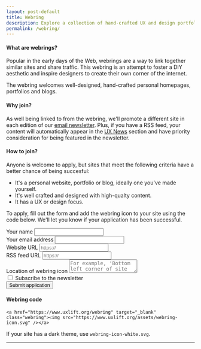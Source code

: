 ```yaml
---
layout: post-default
title: Webring
description: Explore a collection of hand-crafted UX and design portfolios, blogs and personal sites.
permalink: /webring/
---
```


#### What are webrings?

Popular in the early days of the Web, webrings are a way to link together similar sites and share traffic. This webring is an attempt to foster a DIY aesthetic and inspire designers to create their own corner of the internet. 

The webring welcomes well-designed, hand-crafted personal homepages, portfolios and blogs.

#### Why join?

As well being linked to from the webring, we'll promote a different site in each edition of our [email newsletter](htpps://www.uxlift.substack.com). Plus, if you have a RSS feed, your content will automatically appear in the [UX News](/news) section and have priority consideration for being featured in the newsletter. 

#### How to join?

Anyone is welcome to apply, but sites that meet the following criteria have a better chance of being succesful:

* It's a personal website, portfolio or blog, ideally one you've made yourself.
* It's well crafted and designed with high-qualty content. 
* It has a UX or design focus.

To apply, fill out the form and add the webring icon to your site using the code below. We'll let you know if your application has been successful. 

<form name="webring-application" method="POST" data-netlify="true" class="mb-5">
	<div class="form-group">
    <label>Your name</label> 
    <input type="text" class="form-control" name="name" required />   
   </div>
<div class="form-group">
    <label>Your email address</label> 
    <input type="email" class="form-control" name="email" required />
</div>
<div class="form-group">
    <label>Website URL</label> 
    <input type="url" class="form-control" name="url" placeholder="https://" required />  
</div>
<div class="form-group">
    <label>RSS feed URL</label> 
    <input type="url" class="form-control" name="feed" placeholder="https://" />  
</div>
<div class="form-group">
    <label>Location of webring icon</label> 
	<textarea name="location" class="form-control" placeholder="For example, 'Bottom left corner of site footer'" required></textarea>
</div>
<div class="form-group">
<div class="form-check">
  <input class="form-check-input" type="checkbox" value="">
  <label class="form-check-label" for="defaultCheck1">
    Subscribe to the newsletter
  </label>
</div></div>
    <button type="submit" class="btn btn-primary">Submit application</button>
</form>

#### Webring code

```<a href="https://www.uxlift.org/webring" target="_blank" class="webring"><img src="https://www.uxlift.org/assets/webring-icon.svg" /></a>```

If your site has a dark theme, use ```webring-icon-white.svg```.

<hr>